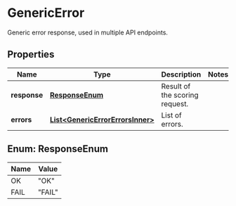

# GenericError

Generic error response, used in multiple API endpoints.

## Properties

| Name | Type | Description | Notes |
|------------ | ------------- | ------------- | -------------|
|**response** | [**ResponseEnum**](#ResponseEnum) | Result of the scoring request. |  |
|**errors** | [**List&lt;GenericErrorErrorsInner&gt;**](GenericErrorErrorsInner.md) | List of errors. |  |



## Enum: ResponseEnum

| Name | Value |
|---- | -----|
| OK | &quot;OK&quot; |
| FAIL | &quot;FAIL&quot; |



